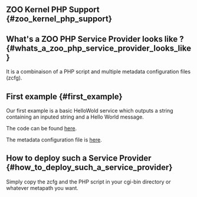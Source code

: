 ## ZOO Kernel PHP Support {#zoo_kernel_php_support}

## What\'s a ZOO PHP Service Provider looks like ? {#whats_a_zoo_php_service_provider_looks_like}

It is a combinaison of a PHP script and multiple metadata configuration
files (zcfg).

## First example {#first_example}

Our first example is a basic HelloWold service which outputs a string
containing an inputed string and a Hello World message.

The code can be found
[here](http://trac.zoo-project.org/browser/trunk/zoo-services/hello-php/hello.php).

The metadata configuration file is
[here](http://trac.zoo-project.org/browser/trunk/zoo-services/hello-php/cgi-env/HelloPHP.zcfg).

## How to deploy such a Service Provider {#how_to_deploy_such_a_service_provider}

Simply copy the zcfg and the PHP script in your cgi-bin directory or
whatever metapath you want.

